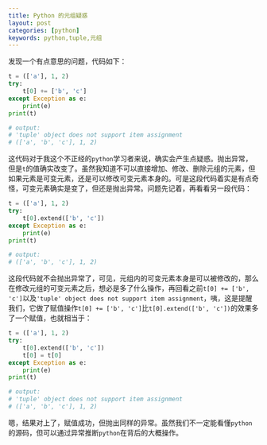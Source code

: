 ```yaml
---
title: Python 的元组疑惑
layout: post
categories: [python]
keywords: python,tuple,元组
---
```


发现一个有点意思的问题，代码如下：

```python
t = (['a'], 1, 2)
try:
    t[0] += ['b', 'c']
except Exception as e:
    print(e)
print(t)

# output: 
# 'tuple' object does not support item assignment
# (['a', 'b', 'c'], 1, 2)
```

这代码对于我这个不正经的`python`学习者来说，确实会产生点疑惑。抛出异常，但是`t`的值确实改变了。虽然我知道不可以直接增加、修改、删除元组的元素，但如果元素是可变元素，还是可以修改可变元素本身的。可是这段代码着实是有点奇怪，可变元素确实是变了，但还是抛出异常。问题先记着，再看看另一段代码：

```python
t = (['a'], 1, 2)
try:
    t[0].extend(['b', 'c'])
except Exception as e:
    print(e)
print(t)

# output: 
# (['a', 'b', 'c'], 1, 2)
```

这段代码就不会抛出异常了，可见，元组内的可变元素本身是可以被修改的，那么在修改元组的可变元素之后，想必是多了什么操作，再回看之前`t[0] += ['b', 'c']`以及`'tuple' object does not support item assignment`，咦，这是提醒我们，它做了赋值操作`t[0] += ['b', 'c']`比`t[0].extend(['b', 'c'])`的效果多了一个赋值，也就相当于：

```python
t = (['a'], 1, 2)
try:
    t[0].extend(['b', 'c'])
    t[0] = t[0]
except Exception as e:
    print(e)
print(t)

# output: 
# 'tuple' object does not support item assignment
# (['a', 'b', 'c'], 1, 2)
```

嗯，结果对上了，赋值成功，但抛出同样的异常。虽然我们不一定能看懂`python`的源码，但可以通过异常推断`python`在背后的大概操作。